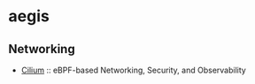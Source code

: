 # aegis

## Networking

* [Cilium]([https://docs.google.com/presentation/d/1JqcALpsg07eH665ZXQrIvOcin6SzzsIUjMRRVivrZMg/edit?usp=sharing](https://github.com/cilium/cilium)) ::  eBPF-based Networking, Security, and Observability
